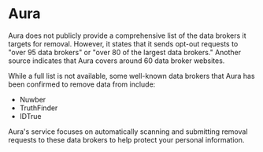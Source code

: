 # Aura

Aura does not publicly provide a comprehensive list of the data brokers it targets for removal. However, it states that it sends opt-out requests to "over 95 data brokers" or "over 80 of the largest data brokers." Another source indicates that Aura covers around 60 data broker websites.

While a full list is not available, some well-known data brokers that Aura has been confirmed to remove data from include:

*   Nuwber
*   TruthFinder
*   IDTrue

Aura's service focuses on automatically scanning and submitting removal requests to these data brokers to help protect your personal information.